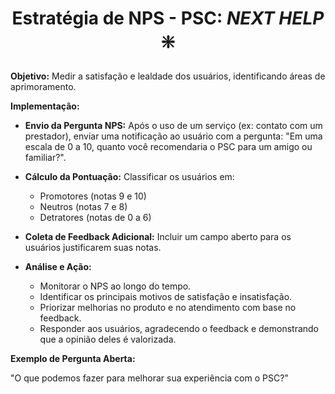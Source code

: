 <div align = "middle">
   
# Estratégia de NPS - PSC: *NEXT HELP* ❇️

</div>

**Objetivo:**  Medir a satisfação e lealdade dos usuários, identificando áreas de aprimoramento.

**Implementação:**

* **Envio da Pergunta NPS:** Após o uso de um serviço (ex: contato com um prestador), enviar uma notificação ao usuário com a pergunta: "Em uma escala de 0 a 10, quanto você recomendaria o PSC para um amigo ou familiar?". 
* **Cálculo da Pontuação:**  Classificar os usuários em:
    - Promotores (notas 9 e 10)
    - Neutros (notas 7 e 8)
    - Detratores (notas de 0 a 6)
    <!-- - Calcular o NPS:  % Promotores - % Detratores = NPS -->
  
* **Coleta de Feedback Adicional:** Incluir um campo aberto para os usuários justificarem suas notas.
* **Análise e Ação:** 
    - Monitorar o NPS ao longo do tempo.
    - Identificar os principais motivos de satisfação e insatisfação.
    - Priorizar melhorias no produto e no atendimento com base no feedback.
    - Responder aos usuários, agradecendo o feedback e demonstrando que a opinião deles é valorizada.

**Exemplo de Pergunta Aberta:**

"O que podemos fazer para melhorar sua experiência com o PSC?"
